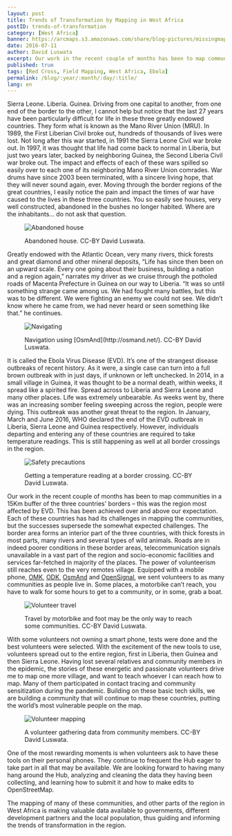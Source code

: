 ```yaml
---
layout: post
title: Trends of Transformation by Mapping in West Africa
postID: trends-of-transformation
category: [West Africa]
banner: https://arcmaps.s3.amazonaws.com/share/blog-pictures/missingmaps-blog_20160711_banner.jpg
date: 2016-07-11
author: David Luswata
excerpt: Our work in the recent couple of months has been to map communities in a 15 kilometre buffer of the borders of Sierra Leone, Liberia and Guinea – this was the region most affected by Ebola Virus Disease. This has been achieved over and above our expectation. Each of these countries has had its challenges in mapping the communities, but the successes supersede the somewhat expected challenges.
published: true
tags: [Red Cross, Field Mapping, West Africa, Ebola]
permalink: /blog/:year/:month/:day/:title/
lang: en
---
```


Sierra Leone. Liberia. Guinea. Driving from one capital to another, from one end of the border to the other, I cannot help but notice that the last 27 years have been particularly difficult for life in these three greatly endowed countries. They form what is known as the Mano River Union (MRU). In 1989, the First Liberian Civil broke out, hundreds of thousands of lives were lost. Not long after this war started, in 1991 the Sierra Leone Civil war broke out. In 1997, it was thought that life had come back to normal in Liberia, but just two years later, backed by neighboring Guinea, the Second Liberia Civil war broke out. The impact and effects of each of these wars spilled so easily over to each one of its neighboring Mano River Union comrades. War drums have since 2003 been terminated, with a sincere living hope, that they will never sound again, ever. Moving through the border regions of the great countries, I easily notice the pain and impact the times of war have caused to the lives in these three countries. You so easily see houses, very well constructed, abandoned in the bushes no longer habited. Where are the inhabitants... do not ask that question.

<figure>
<img src="https://arcmaps.s3.amazonaws.com/share/blog-pictures/missingmaps-blog_20160711_abandoned-house.jpg" alt="Abandoned house">
<p class="caption">Abandoned house. CC-BY David Luswata.</p>
</figure>

Greatly endowed with the Atlantic Ocean, very many rivers, thick forests and great diamond and other mineral deposits, “Life has since then been on an upward scale. Every one going about their business, building a nation and a region again,” narrates my driver as we cruise through the potholed roads of Macenta Prefecture in Guinea on our way to Liberia. “It was so until something strange came among us. We had fought many battles, but this was to be different. We were fighting an enemy we could not see. We didn’t know where he came from, we had never heard or seen something like that.” he continues.

<figure>
<img src="https://arcmaps.s3.amazonaws.com/share/blog-pictures/missingmaps-blog_20160711_osmand.jpg" alt="Navigating">
<p class="caption">Navigation using [OsmAnd](http://osmand.net/). CC-BY David Luswata.</p>
</figure>

It is called the Ebola Virus Disease (EVD). It’s one of the strangest disease outbreaks of recent history. As it were, a single case can turn into a full brown outbreak with in just days, if unknown or left unchecked. In 2014, in a small village in Guinea, it was thought to be a normal death, within weeks, it spread like a spirited fire. Spread across to Liberia and Sierra Leone and many other places. Life was extremely unbearable. As weeks went by, there was an increasing somber feeling sweeping across the region, people were dying. This outbreak was another great threat to the region. In January, March and June 2016, WHO declared the end of the EVD outbreak in Liberia, Sierra Leone and Guinea respectively. However, individuals departing and entering any of these countries are required to take temperature readings. This is still happening as well at all border crossings in the region.

<figure>
<img src="https://arcmaps.s3.amazonaws.com/share/blog-pictures/missingmaps-blog_20160711_taking-temperature.jpg" alt="Safety precautions">
<p class="caption">Getting a temperature reading at a border crossing. CC-BY David Luswata.</p>
</figure>

Our work in the recent couple of months has been to map communities in a 15Km buffer of the three countries' borders – this was the region most affected by EVD. This has been achieved over and above our expectation. Each of these countries has had its challenges in mapping the communities, but the successes supersede the somewhat expected challenges. The border area forms an interior part of the three countries, with thick forests in most parts, many rivers and several types of wild animals. Roads are in indeed poorer conditions in these border areas, telecommunication signals unavailable in a vast part of the region and socio-economic facilities and services far-fetched in majority of the places. The power of volunteerism still reaches even to the very remotes village. Equipped with a mobile phone, [OMK](http://openmapkit.org/), [ODK](https://opendatakit.org/), [OsmAnd](http://osmand.net/) and [OpenSignal](http://opensignal.com/), we sent volunteers to as many communities as people live in. Some places, a motorbike can’t reach, you have to walk for some hours to get to a community, or in some, grab a boat.

<figure>
<img src="https://arcmaps.s3.amazonaws.com/share/blog-pictures/missingmaps-blog_20160711_volunteer-travel.jpg" alt="Volunteer travel">
<p class="caption">Travel by motorbike and foot may be the only way to reach some communities. CC-BY David Luswata.</p>
</figure>

With some volunteers not owning a smart phone, tests were done and the best volunteers were selected. With the excitement of the new tools to use, volunteers spread out to the entire region, first in Liberia, then Guinea and then Sierra Leone. Having lost several relatives and community members in the epidemic, the stories of these energetic and passionate volunteers drive me to map one more village, and want to teach whoever I can reach how to map. Many of them participated in contact tracing and community sensitization during the pandemic. Building on these basic tech skills, we are building a community that will continue to map these countries, putting the world’s most vulnerable people on the map.

<figure>
<img src="https://arcmaps.s3.amazonaws.com/share/blog-pictures/missingmaps-blog_20160711_volunteer-mapping.jpg" alt="Volunteer mapping">
<p class="caption">A volunteer gathering data from community members. CC-BY David Luswata.</p>
</figure>

One of the most rewarding moments is when volunteers ask to have these tools on their personal phones. They continue to frequent the Hub eager to take part in all that may be available. We are looking forward to having many hang around the Hub, analyzing and cleaning the data they having been collecting, and learning how to submit it and how to make edits to OpenStreetMap.

The mapping of many of these communities, and other parts of the region in West Africa is making valuable data available to governments, different development partners and the local population, thus guiding and informing the trends of transformation in the region.
